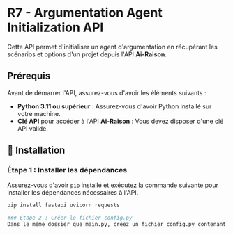 # R7 - Argumentation Agent Initialization API

Cette API permet d'initialiser un agent d'argumentation en récupérant les scénarios et options d'un projet depuis l'API **Ai-Raison**.

## Prérequis

Avant de démarrer l'API, assurez-vous d'avoir les éléments suivants :

- **Python 3.11 ou supérieur** : Assurez-vous d'avoir Python installé sur votre machine.
- **Clé API** pour accéder à l'API **Ai-Raison** : Vous devez disposer d'une clé API valide.

## 🏁 Installation

### Étape 1 : Installer les dépendances

Assurez-vous d'avoir `pip` installé et exécutez la commande suivante pour installer les dépendances nécessaires à l'API.

```bash
pip install fastapi uvicorn requests

### Étape 2 : Créer le fichier config.py
Dans le même dossier que main.py, créez un fichier config.py contenant votre clé API.
